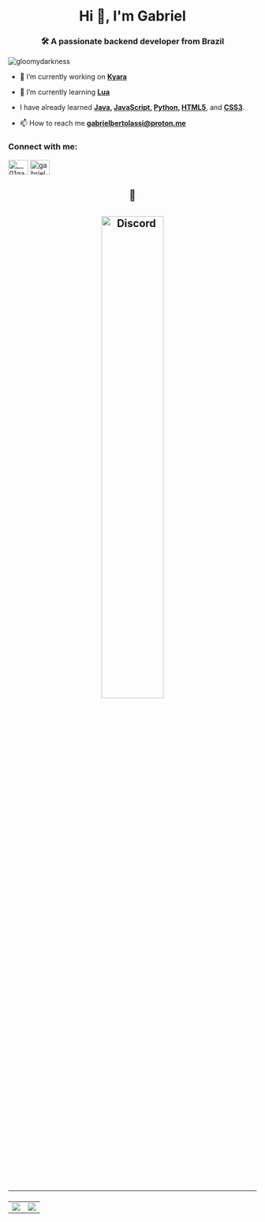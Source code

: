 <h1 align="center">Hi 👋, I'm Gabriel</h1>
<h3 align="center">🛠 A passionate backend developer from Brazil</h3>

<p align="left"> <img src="https://komarev.com/ghpvc/?username=gloomydarkness&label=Profile%20views&color=00fffb&style=plastic" alt="gloomydarkness" /> </p>

- 🔭 I’m currently working on **[Kyara](https://github.com/GloomyDarkness/Kyara)**

- 🌱 I’m currently learning **[Lua](https://www.lua.org/)**

- I have already learned **[Java](https://www.oracle.com/java/), [JavaScript](https://developer.mozilla.org/en-US/docs/Web/JavaScript), [Python](https://www.python.org/), [HTML5](https://developer.mozilla.org/en-US/docs/Web/Guide/HTML/HTML5)**, and **[CSS3](https://developer.mozilla.org/en-US/docs/Web/CSS)**.

- 📫 How to reach me **gabrielbertolassi@proton.me**

<h3 align="left">Connect with me:</h3>
<p align="left">
<a href="https://twitter.com/__01gab__" target="blank"><img align="center" src="https://raw.githubusercontent.com/rahuldkjain/github-profile-readme-generator/master/src/images/icons/Social/twitter.svg" alt="__01gab__" height="30" width="40" /></a>
<a href="https://instagram.com/gabriel_bertolassi" target="blank"><img align="center" src="https://raw.githubusercontent.com/rahuldkjain/github-profile-readme-generator/master/src/images/icons/Social/instagram.svg" alt="gabriel_bertolassi" height="30" width="40" /></a>
</p>

<h2 align="center">
👀
<h2>
<p align="center" dir="auto">
   <a href="https://discord.com/users/1078887083692793866" rel="follow">
   <img width="50%" alt="Discord" src="https://lanyard.cnrad.dev/api/1078887083692793866?bg=1f1f1f&amp;borderRadius=5px" style="max-width: 100%;">
   </a>
</p>
<hr>
</hr>
<table align="center">
   <tbody>
      <tr>
         <td style="max-width:100%">
            <a target="_blank" rel="noopener noreferrer" href="https://github-readme-stats.vercel.app/api/?username=GloomyDarkness&amp;show_icons=true&amp;title_color=539BF5&amp;text_color=9f9f9f&amp;bg_color=00000000&amp;hide_border=true&amp;icon_color=539BF5&amp;hide_title=true&amp;count_private=false"><img 
            src="https://github-readme-stats.vercel.app/api/?username=GloomyDarkness&amp;show_icons=true&amp;title_color=539BF5&amp;text_color=9f9f9f&amp;bg_color=00000000&amp;hide_border=true&amp;icon_color=539BF5&amp;hide_title=true&amp;count_private=false"</a>
         </td>
         <td style="max-width:100%">
            <a target="_blank" rel="noopener noreferrer" 
               href="https://github-readme-stats.vercel.app/api/top-langs/?username=GloomyDarkness&amp;show_icons=true&amp;title_color=539BF5&amp;text_color=9f9f9f&amp;bg_color=00000000&amp;hide_border=true&amp;icon_color=00000000&amp;count_private=false"><img 
            src="https://github-readme-stats.vercel.app/api/top-langs/?username=GloomyDarkness&amp;show_icons=true&amp;title_color=539BF5&amp;text_color=9f9f9f&amp;bg_color=00000000&amp;hide_border=true&amp;icon_color=00000000&amp;count_private=false" </a>
      </tr>
   </tbody>
</table>

